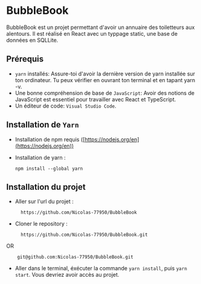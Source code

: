 # BubbleBook
BubbleBook est un projet permettant d'avoir un annuaire des toiletteurs aux alentours. Il est réalisé en React avec un typpage static, une base de données en SQLLite.

## Prérequis

-   `yarn` installés: Assure-toi d'avoir la dernière version de yarn installée sur ton ordinateur. Tu peux vérifier en ouvrant ton terminal et en tapant yarn -v.   
-   Une bonne compréhension de base de `JavaScript`: Avoir des notions de JavaScript est essentiel pour travailler avec React et TypeScript.   
-   Un éditeur de code: `Visual Studio Code`.

## Installation de `Yarn`

-   Installation de npm requis ([https://nodejs.org/en](https://nodejs.org/en))
-   Installation de yarn :

		npm install --global yarn

## Installation du projet

- Aller sur l'url du projet :

		https://github.com/Nicolas-77950/BubbleBook

- Cloner le repository : 

		https://github.com/Nicolas-77950/BubbleBook.git
		
OR
		
		git@github.com:Nicolas-77950/BubbleBook.git

- Aller dans le terminal, éxécuter la commande `yarn install`, puis `yarn start`. Vous devriez avoir accès au projet.
